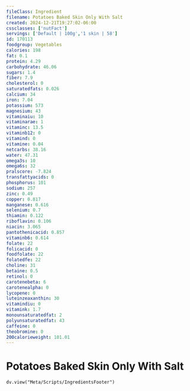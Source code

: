 ```yaml
---
fileClass: Ingredient
filename: Potatoes Baked Skin Only With Salt
created: 2024-12-21T19:27:02-06:00
cssclasses: ['nutFact']
servings: ['Default | 100g','1 skin | 58']
id: 170113
foodgroup: Vegetables
calories: 198
fat: 0.1
protein: 4.29
carbohydrate: 46.06
sugars: 1.4
fiber: 7.9
cholesterol: 0
saturatedfats: 0.026
calcium: 34
iron: 7.04
potassium: 573
magnesium: 43
vitaminaiu: 10
vitaminarae: 1
vitaminc: 13.5
vitaminb12: 0
vitamind: 0
vitamine: 0.04
netcarbs: 38.16
water: 47.31
omega3s: 10
omega6s: 32
pralscore: -7.824
transfattyacids: 0
phosphorus: 101
sodium: 257
zinc: 0.49
copper: 0.817
manganese: 0.616
selenium: 0.7
thiamin: 0.122
riboflavin: 0.106
niacin: 3.065
pantothenicacid: 0.857
vitaminb6: 0.614
folate: 22
folicacid: 0
foodfolate: 22
folatedfe: 22
choline: 31
betaine: 0.5
retinol: 0
carotenebeta: 6
carotenealpha: 0
lycopene: 0
luteinzeaxanthin: 30
vitamindiu: 0
vitamink: 1.7
monounsaturatedfat: 2
polyunsaturatedfat: 43
caffeine: 0
theobromine: 0
200calorieweight: 101.01
---
```


# Potatoes Baked Skin Only With Salt

```dataviewjs
dv.view("Meta/Scripts/IngredientsFooter")
```